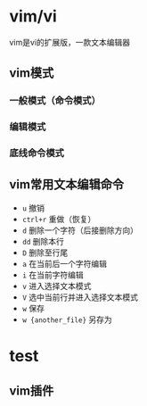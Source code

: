 # vim/vi
vim是vi的扩展版，一款文本编辑器

## vim模式

### 一般模式（命令模式）

### 编辑模式
### 底线命令模式


## vim常用文本编辑命令
- `u` 撤销
- `ctrl+r` 重做（恢复）
- `d` 删除一个字符（后接删除方向）
- `dd` 删除本行
- `D` 删除至行尾
- `a` 在当前后一个字符编辑
- `i` 在当前字符编辑
- `v` 进入选择文本模式
- `V` 选中当前行并进入选择文本模式
- `w` 保存
- `w {another_file}` 另存为

# test
## vim插件
